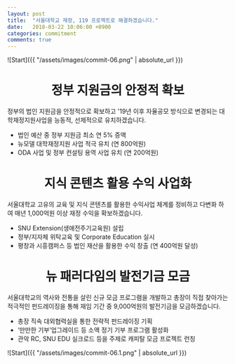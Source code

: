 ```yaml
---
layout: post
title:  "서울대학교 재정, 119 프로젝트로 해결하겠습니다."
date:   2018-03-22 10:06:00 +0900
categories: commitment
comments: true
---
```


![Start]({{ "/assets/images/commit-06.png" | absolute_url }})

# <center>정부 지원금의 안정적 확보</center>

정부의 법인 지원금을 안정적으로 확보하고 '19년 이후 자율공모 방식으로 변경되는 대학재정지원사업을 능동적, 선제적으로 유치하겠습니다.

* 법인 예산 중 정부 지원금 최소 연 5% 증액
* 뉴모델 대학재정지원 사업 적극 유치 (연 800억원)
* ODA 사업 및 정부 컨설팅 용역 사업 유치 (연 200억원)

# <center>지식 콘텐츠 활용 수익 사업화</center>

서울대학교 고유의 교육 및 지식 콘텐츠를 활용한 수익사업 체계를 정비하고 다변화 하여 매년 1,000억원 이상 재정 수익을 확보하겠습니다.

* SNU Extension(생애전주기교육원) 설립
* 정부/지자체 위탁교육 및 Corporate Education 실시
* 평창과 시흥캠퍼스 등 법인 재산을 활용한 수익 창출 (연 400억원 달성)

# <center>뉴 패러다임의 발전기금 모금</center>  

서울대학교의 역사와 전통을 살린 신규 모금 프로그램을 개발하고 총장이 직접 찾아가는 적극적인 펀드레이징을 통해 재임 기간 중 9,000억원의 발전기금을 모금하겠습니다.

* 총장 직속 대외협력실을 통한 전략적 펀드레이징 기획
* ‘만만한 기부’업그레이드 등 소액 정기 기부 프로그램 활성화
* 관악 RC, SNU EDU 실크로드 등을 주제로 캐피탈 모금 프로젝트 런칭

![Start]({{ "/assets/images/commit-06.1.png" | absolute_url }})
